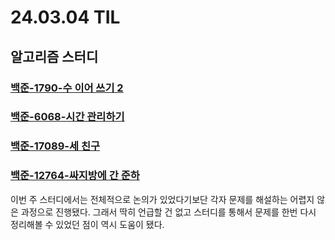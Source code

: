 # 24.03.04 TIL

## 알고리즘 스터디

### [백준-1790-수 이어 쓰기 2 ](https://www.acmicpc.net/problem/1790)

### [백준-6068-시간 관리하기](https://www.acmicpc.net/problem/6068)

### [백준-17089-세 친구](https://www.acmicpc.net/problem/17089)

### [백준-12764-싸지방에 간 준하](https://www.acmicpc.net/problem/12764)

이번 주 스터디에서는 전체적으로 논의가 있었다기보단 각자 문제를 해설하는 어렵지 않은 과정으로 진행됐다. 그래서 딱히 언급할 건 없고 스터디를 통해서 문제를 한번 다시 정리해볼 수 있었던 점이 역시 도움이 됐다.
